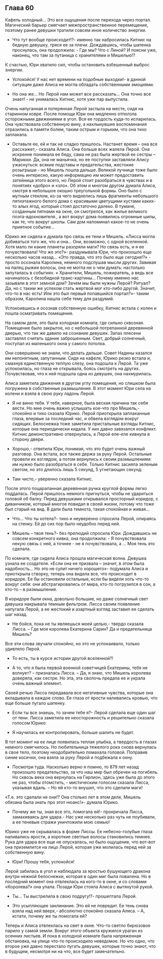 ## Глава 60

Кафель холодный… Это все ощущения после перехода через портал. Магический барьер смягчает межпространственное
перемещение, поэтому ранее девушки тратили совсем иное количество энергии.

- Что тут вообще происходит!?- именно так набросилась Китнис на бедную девушку, тряся ее за плечи. Дождавшись, чтобы
  шатенка проснулась, она продолжила: - Где мы? Что с Линой? И поясни уже, наконец, что там за путаница с хранителями и
  Мишелью!?

К счастью, Юри хватило сил, чтобы остановить взбешенный выброс энергии.

- Успокойся! У нас нет времени на подобные выходки!- в данной ситуации даже Алиса не могла обладать собственными
  эмоциями.

- Но она же… Но Лерой нам может все рассказать… Она точно все знает! - не унималась Китнис, хотя уже пар выпустила.

Очень напуганная и потерянная Лерой застыла на месте, сидя на старинном ковре. После помощи Юри она медленно отползла
осторожными движениями в угол. Вся ее гордость куда-то испарилась. Она чувствовала собственную вину, а нахлынувшие
воспоминания отразились в памяти болем, таким острым и горьким, что она тихо заплакала.

- Оставьте ее, ей и так не сладко пришлось. Настанет время – она все расскажет,- сказала Алиса. Она больше всех жалела
  Лерой. Она искренне понимала ее беду, сама не раз была жертвой ее сестры – Марикки. Да, она не маньячка, но ее
  поступки заставляли Алису ужаснуться: всякие подставы и предательства, жестокие розыгрыши - но Мишель пошла дальше.
  Великой лучнице тоже было очень интересно, какую информацию им может предоставить затейница этого всего, но Лерой
  стоит разобраться в чувствах и в понятиях «добро» и «зло». Об этом и многом другом думала Алиса, смотря в небольшое
  окошко треугольной формы. Оно было с мутным стеклом, из-за чего виднелись лишь фрагменты небольшого пятиэтажного
  белого дома с красивыми цветущими кустами каких-то алых ягод, который стоял достаточно далеко. В тумане, созданным
  пятнами на окне, он смотрелся, как жилье великого поэта-вдохновителя., а вот вокруг дома появились огромные шипы, как
  те, что вокруг школы. Сам дом напоминал какое-то не очень приятное событие…

Юрико же сидела и думала про связь ее тени и Мишель. «Лисса могла добиваться того же, что и она… Они, возможно, с одной
вселенной. Хотя мало ли какие планеты разоряли маги? Но связь есть, и я ее почувствовала! Что же это?»- раздумывала Юри,
что произошло еще несколько часов назад… «Это правда, что это было еще сегодня!?» - просто осознала Каролина, немного
подслушав мысли других. Завивая на палец рыжие волосы, она не могла ни о чем думать: настолько запуталась в событиях. «
Хранители, Мишель, пожиратель, а ведь все начиналось с безобидной транс-картины… Почему именно нас зазывали в этот
земной дом? Зачем мы были нужны Лерой? Ритуал? Да, но с таким же успехом стать жертвой мог кто-либо другой. Значит,
что-то в нас есть! Или это был первый попавшийся портал?»- таким образом, Каролина нашла себе тему для раздумий.

Успокоившись и осознав собственную ошибку, Китнис встала с колен и пошла осматривать помещение.

На самом деле, это была холодная комната, где сильно сквозная. Помещение было закрытое, но с небольшой потрепанной
деревянной дверью, что так же давило на сознание девушек. Запах плесени заставлял считать здание заброшенным. Свет,
добрый солнечный, поступал из маленького окна у самого потолка.

Они совершенно не знали, что делать дальше. Совет Надины казался им непонятным, запутанным. Сидя на кафеле, Юрико резко
встала и, смахнув единственную теплую слезу, она подошла к Лерой. Та уже успокоилась, но глаза не открывала, боясь
смотреть на других. Почувствовав, что к ней подошла одна из девушек, она нахмурилась.

Алиса заметила движения в другом углу помещения, но слишком была погружена в собственные размышления. В этот момент Юри
села на колени и взяла в свою руку ладонь Лерой.

- Я не виню тебя. У тебя, наверное, была веская причина так себя вести. Но мне очень важно услышать кое-что про Мишель,-
  спокойно и тихо сказала Юрико. Лерой приоткрыла заплаканные глаза, впервые за последний час, и обвела взглядом вокруг
  сидящих. Белоснежка тоже заметила пристальные взгляды Китнис, которые она периодически кидала. У них давно завязался
  конфликт. Китнис демонстративно отвернулась, а Лерой еле-еле кивнула в сторону двери.

- Хорошо,- ответила Юри, понимая, что это будет очень важный разговор. Она встала, все также держа за руку Лерой.
  Остальные провели их взглядом, а потом вернулись к своим размышлениям: им нужно было разобраться в себе. Только Китнис
  засияла зеленым светом, но это длилось лишь 5 секунд, 5 угнетающих секунд:

- Там чисто,- уверенно сказала Китнис.

После этого поцарапанная деревянная ручка круглой формы легко поддалась. Лерой пришлось немного пригнуться, чтобы не
удариться головой об балку. Перед девушками открывался просторный коридор, с диванчиком, который многое повидал в своей
жизни, потому что тоже был старый на вид. В дали была темнота, такая спокойная и живая…

- Что… Что ты хотела?- тихо и неуверенно спросила Лерой, опираясь на стенку. Ей до сих пор было неудобно перед ней.

- Мишель – твоя тень?- без прелюдий спросила Юри. Дождавшись не совсем конкретного кивка, она продолжила: - Я
  почувствовала некую связь с ней, а точнее - не я почувствовала, а … Моя тень это сделала.

По комнате, где сидела Алиса прошла магическая волна. Девушка узнала ее создателя. «Если она ее призвала – значит, в
этом была надобность… Но это не сулит ничего хорошего»- подумала Алиса и приоткрыла створку, теперь она видела все, что
происходит в коридоре. Ее бы остановили остальные, если бы видели хоть что-то вокруг себя: они абстрагировались от мира,
кто-то погрузился в сон, а кто-то – в размышления.

В коридоре были окна, довольно большие, но даже солнечный свет девушка накрывала темным фильтром. Лисса своим появление
напугала Лерой, а ее жестокий и азартный взгляд заставил ее сделать шаг назад.

- Не бойся, пока не ты являешься моей целью,- твердо сказала Лисса. – Где моя королева Екатерина Сарин? Да и
  предательница Мишель?

Все эти слова звучали спокойно, но это не успокаивало, только удивляло Лерой.

- То есть, ты в курсе истории другой вселенной?!

- А то, что я была первой военной советчицей Екатерины, тебя не волнует? – призналась Лисса. – Да, я знаю, что Мишель
  королева доверяла, как сестре. Но эта, эта сволочь предала ее и украла очень важный элемент.

Своей речью Лисса передавала все негативные чувства, которые она вкладывала в каждое слово. Ее глаза от ярости
наливались кровью, что еще больше пугало шатенку.

- Если ты все знаешь, то зачем тебе я?- Лерой сделала еще один шаг от тени. Лисса заметила ее неосторожность и
  решительно сказала голосом Юрико:

- Я научилась ее контролировать, больше шалить не будет.

В тот момент на ее лице появилась теплая улыбка, а твердость в глазах немного смягчилось. Но любительница тяжелого рока
снова вернулась в свое тело, поэтому неодобрительно помахала головой. Поправив синие косички, она взяла за руку Лерой и
подбежала к окну.

- Посмотри туда. Насколько верно я помню, то 879 лет назад произошло предательство, за что наш мир был обречен на
  погибель. Но сквозь века она вернулась на Гирлион, здесь уже была до этого не раз, чтобы отомстить, - мистическим
  голосом сказала Лисса, указывая вдаль. – Но ей кто-то внушил, что это сделали маги!

«Т.е. это сделали не они!? Она столько лет в этом деле, Мишель обязана была знать про этот нюанс!»- думала Юрико.

- Почему же ты, зная все это, помогала ей!- прокричала Лисса, замахиваясь для удара.- Нас уже несколько раз чуть не
  поубивали, а ее теневые стражи уничтожили мою семью!

Юрико уже не скрывалась в форме Лиссы. Ее небесно-голубые глаза наливались ярости, а короткие светлые волосы становились
темнее. Рука для удара все еще не опускалась, но было ощущение, что вот-вот она приземлится на лицо Лерой, которая уже
молилась перед ней за собственную вину.

- Юри! Прошу тебя, успокойся!

Лерой забилась в угол и наблюдала за яростью бушующего дракона внутри нежной белоснежки, которая в один миг была
повалена. Но в последний момент она отвлеклась на кого-то в окне, и со словами «Королева?» она упала. Позади Юри стояла
Алиса с вытянутой рукой.

- Ты… Ты выстрелила в свою подругу!?- прошептала Лерой.

- Это усыпляющее заклинание. Это ей не повредит. Ее тень снова взяла над ней вверх,- абсолютно спокойно сказала Алиса. –
  А, кстати, почему же ты помогала ей?

Теперь и Алиса отвлеклась на свет в окне. Что-то светло бирюзовое парило у самой земли. Вокруг этого объекта кружился
ураган из осенних листьев. И пока в холодной комнате была напряженная обстановка, на улице что-то происходило неведомое.
Но что одно, что второе уже давно перестало пугать девушек, которые точно знают, что в будущем, несмотря ни на что, все
будет замечательно.
